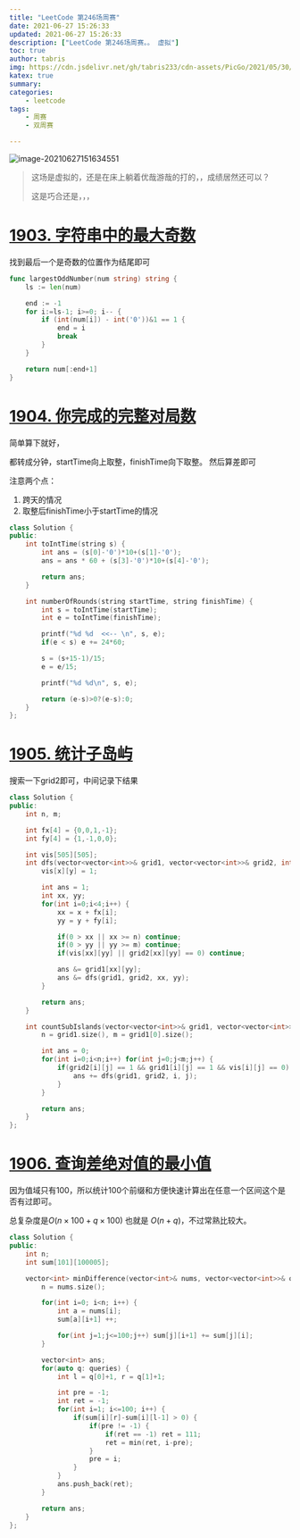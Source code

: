 ```yaml
---
title: "LeetCode 第246场周赛"
date: 2021-06-27 15:26:33
updated: 2021-06-27 15:26:33
description: ["LeetCode 第246场周赛。。 虚拟"]
toc: true
author: tabris
img: https://cdn.jsdelivr.net/gh/tabris233/cdn-assets/PicGo/2021/05/30/20210530121215.png
katex: true
summary:
categories:
    - leetcode
tags:
    - 周赛
    - 双周赛

---
```


![image-20210627151634551](https://cdn.jsdelivr.net/gh/tabris233/cdn-assets/PicGo/2021/06/27/20210627151634.png)

>   这场是虚拟的，还是在床上躺着优哉游哉的打的，，成绩居然还可以？
>
>   这是巧合还是，，，

# [1903. 字符串中的最大奇数](https://leetcode-cn.com/contest/weekly-contest-246/problems/largest-odd-number-in-string/)

找到最后一个是奇数的位置作为结尾即可

```go
func largestOddNumber(num string) string {
    ls := len(num)

    end := -1
    for i:=ls-1; i>=0; i-- {
        if (int(num[i]) - int('0'))&1 == 1 {
            end = i
            break
        }
    }

    return num[:end+1]
}
```



# [1904. 你完成的完整对局数](https://leetcode-cn.com/contest/weekly-contest-246/problems/the-number-of-full-rounds-you-have-played/)

简单算下就好，

都转成分钟，startTime向上取整，finishTime向下取整。 然后算差即可

注意两个点：

1.  跨天的情况
2.  取整后finishTime小于startTime的情况

```cpp
class Solution {
public:
    int toIntTime(string s) {
        int ans = (s[0]-'0')*10+(s[1]-'0');
        ans = ans * 60 + (s[3]-'0')*10+(s[4]-'0');

        return ans;
    }

    int numberOfRounds(string startTime, string finishTime) {
        int s = toIntTime(startTime);
        int e = toIntTime(finishTime);

        printf("%d %d  <<-- \n", s, e);
        if(e < s) e += 24*60;

        s = (s+15-1)/15;
        e = e/15;

        printf("%d %d\n", s, e);

        return (e-s)>0?(e-s):0;
    }
};
```





# [1905. 统计子岛屿](https://leetcode-cn.com/contest/weekly-contest-246/problems/count-sub-islands/)

搜索一下grid2即可，中间记录下结果

```cpp
class Solution {
public:
    int n, m;

    int fx[4] = {0,0,1,-1};
    int fy[4] = {1,-1,0,0};

    int vis[505][505];
    int dfs(vector<vector<int>>& grid1, vector<vector<int>>& grid2, int x, int y) {
        vis[x][y] = 1;

        int ans = 1;
        int xx, yy;
        for(int i=0;i<4;i++) {
            xx = x + fx[i];
            yy = y + fy[i];

            if(0 > xx || xx >= n) continue;
            if(0 > yy || yy >= m) continue;
            if(vis[xx][yy] || grid2[xx][yy] == 0) continue;

            ans &= grid1[xx][yy];
            ans &= dfs(grid1, grid2, xx, yy);
        }

        return ans;
    }

    int countSubIslands(vector<vector<int>>& grid1, vector<vector<int>>& grid2) {
        n = grid1.size(), m = grid1[0].size();

        int ans = 0;
        for(int i=0;i<n;i++) for(int j=0;j<m;j++) {
            if(grid2[i][j] == 1 && grid1[i][j] == 1 && vis[i][j] == 0) {
                ans += dfs(grid1, grid2, i, j);
            }
        }

        return ans;
    }
};
```



# [1906. 查询差绝对值的最小值](https://leetcode-cn.com/contest/weekly-contest-246/problems/minimum-absolute-difference-queries/)

因为值域只有100，所以统计100个前缀和方便快速计算出在任意一个区间这个是否有过即可。

总复杂度是$O(n\times 100 + q \times 100)$  也就是 $O(n + q)$，不过常熟比较大。

```cpp
class Solution {
public:
    int n;
    int sum[101][100005];

    vector<int> minDifference(vector<int>& nums, vector<vector<int>>& queries) {
        n = nums.size();

        for(int i=0; i<n; i++) {
            int a = nums[i];
            sum[a][i+1] ++;

            for(int j=1;j<=100;j++) sum[j][i+1] += sum[j][i];
        }

        vector<int> ans;
        for(auto q: queries) {
            int l = q[0]+1, r = q[1]+1;

            int pre = -1;
            int ret = -1;
            for(int i=1; i<=100; i++) {
                if(sum[i][r]-sum[i][l-1] > 0) {
                    if(pre != -1) {
                        if(ret == -1) ret = 111;
                        ret = min(ret, i-pre);
                    }
                    pre = i;
                }
            }
            ans.push_back(ret);
        }

        return ans;
    }
};
```
